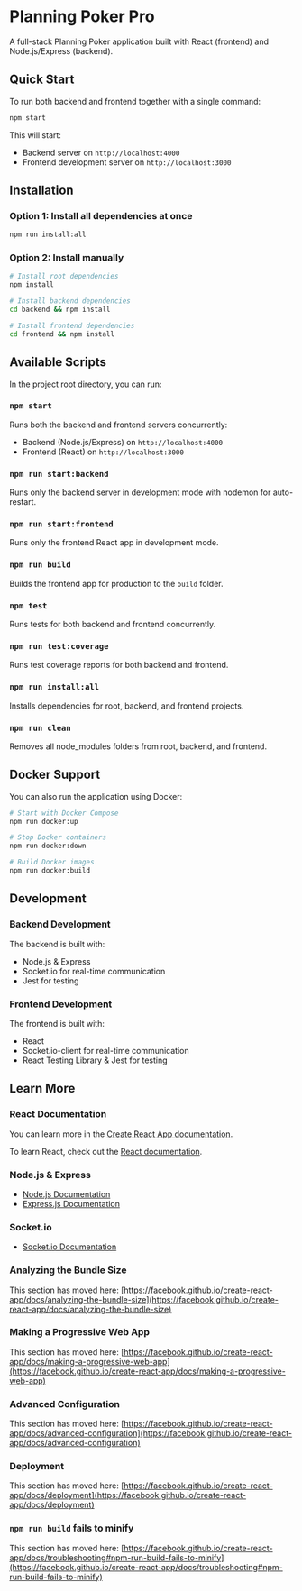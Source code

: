 # Planning Poker Pro

A full-stack Planning Poker application built with React (frontend) and Node.js/Express (backend).

## Quick Start

To run both backend and frontend together with a single command:

```bash
npm start
```

This will start:
- Backend server on `http://localhost:4000`
- Frontend development server on `http://localhost:3000`

## Installation

### Option 1: Install all dependencies at once
```bash
npm run install:all
```

### Option 2: Install manually
```bash
# Install root dependencies
npm install

# Install backend dependencies
cd backend && npm install

# Install frontend dependencies
cd frontend && npm install
```

## Available Scripts

In the project root directory, you can run:

### `npm start`

Runs both the backend and frontend servers concurrently:
- Backend (Node.js/Express) on `http://localhost:4000`
- Frontend (React) on `http://localhost:3000`

### `npm run start:backend`

Runs only the backend server in development mode with nodemon for auto-restart.

### `npm run start:frontend`

Runs only the frontend React app in development mode.

### `npm run build`

Builds the frontend app for production to the `build` folder.

### `npm test`

Runs tests for both backend and frontend concurrently.

### `npm run test:coverage`

Runs test coverage reports for both backend and frontend.

### `npm run install:all`

Installs dependencies for root, backend, and frontend projects.

### `npm run clean`

Removes all node_modules folders from root, backend, and frontend.

## Docker Support

You can also run the application using Docker:

```bash
# Start with Docker Compose
npm run docker:up

# Stop Docker containers
npm run docker:down

# Build Docker images
npm run docker:build
```

## Development

### Backend Development
The backend is built with:
- Node.js & Express
- Socket.io for real-time communication
- Jest for testing

### Frontend Development
The frontend is built with:
- React
- Socket.io-client for real-time communication
- React Testing Library & Jest for testing

## Learn More

### React Documentation
You can learn more in the [Create React App documentation](https://facebook.github.io/create-react-app/docs/getting-started).

To learn React, check out the [React documentation](https://reactjs.org/).

### Node.js & Express
- [Node.js Documentation](https://nodejs.org/en/docs/)
- [Express.js Documentation](https://expressjs.com/)

### Socket.io
- [Socket.io Documentation](https://socket.io/docs/)

### Analyzing the Bundle Size

This section has moved here: [https://facebook.github.io/create-react-app/docs/analyzing-the-bundle-size](https://facebook.github.io/create-react-app/docs/analyzing-the-bundle-size)

### Making a Progressive Web App

This section has moved here: [https://facebook.github.io/create-react-app/docs/making-a-progressive-web-app](https://facebook.github.io/create-react-app/docs/making-a-progressive-web-app)

### Advanced Configuration

This section has moved here: [https://facebook.github.io/create-react-app/docs/advanced-configuration](https://facebook.github.io/create-react-app/docs/advanced-configuration)

### Deployment

This section has moved here: [https://facebook.github.io/create-react-app/docs/deployment](https://facebook.github.io/create-react-app/docs/deployment)

### `npm run build` fails to minify

This section has moved here: [https://facebook.github.io/create-react-app/docs/troubleshooting#npm-run-build-fails-to-minify](https://facebook.github.io/create-react-app/docs/troubleshooting#npm-run-build-fails-to-minify)
